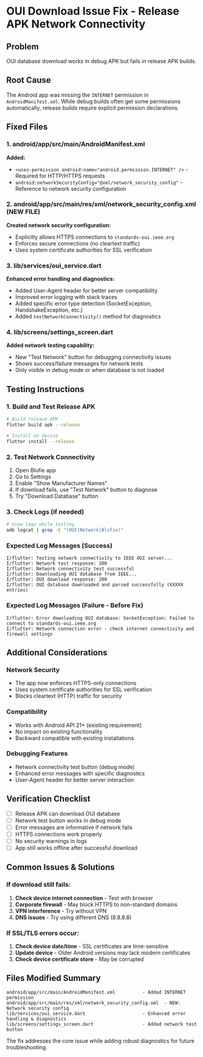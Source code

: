# OUI Download Issue Fix - Release APK Network Connectivity

## Problem
OUI database download works in debug APK but fails in release APK builds.

## Root Cause
The Android app was missing the `INTERNET` permission in `AndroidManifest.xml`. While debug builds often get some permissions automatically, release builds require explicit permission declarations.

## Fixed Files

### 1. android/app/src/main/AndroidManifest.xml
**Added:**
- `<uses-permission android:name="android.permission.INTERNET" />` - Required for HTTP/HTTPS requests
- `android:networkSecurityConfig="@xml/network_security_config"` - Reference to network security configuration

### 2. android/app/src/main/res/xml/network_security_config.xml (NEW FILE)
**Created network security configuration:**
- Explicitly allows HTTPS connections to `standards-oui.ieee.org`
- Enforces secure connections (no cleartext traffic)
- Uses system certificate authorities for SSL verification

### 3. lib/services/oui_service.dart
**Enhanced error handling and diagnostics:**
- Added User-Agent header for better server compatibility
- Improved error logging with stack traces
- Added specific error type detection (SocketException, HandshakeException, etc.)
- Added `testNetworkConnectivity()` method for diagnostics

### 4. lib/screens/settings_screen.dart
**Added network testing capability:**
- New "Test Network" button for debugging connectivity issues
- Shows success/failure messages for network tests
- Only visible in debug mode or when database is not loaded

## Testing Instructions

### 1. Build and Test Release APK
```bash
# Build release APK
flutter build apk --release

# Install on device
flutter install --release
```

### 2. Test Network Connectivity
1. Open Blufie app
2. Go to Settings
3. Enable "Show Manufacturer Names"
4. If download fails, use "Test Network" button to diagnose
5. Try "Download Database" button

### 3. Check Logs (if needed)
```bash
# View logs while testing
adb logcat | grep -E "(OUI|Network|Blufie)"
```

### Expected Log Messages (Success)
```
I/flutter: Testing network connectivity to IEEE OUI server...
I/flutter: Network test response: 200
I/flutter: Network connectivity test successful
I/flutter: Downloading OUI database from IEEE...
I/flutter: OUI download response: 200
I/flutter: OUI database downloaded and parsed successfully (XXXXX entries)
```

### Expected Log Messages (Failure - Before Fix)
```
I/flutter: Error downloading OUI database: SocketException: Failed to connect to standards-oui.ieee.org
I/flutter: Network connection error - check internet connectivity and firewall settings
```

## Additional Considerations

### Network Security
- The app now enforces HTTPS-only connections
- Uses system certificate authorities for SSL verification
- Blocks cleartext (HTTP) traffic for security

### Compatibility
- Works with Android API 21+ (existing requirement)
- No impact on existing functionality
- Backward compatible with existing installations

### Debugging Features
- Network connectivity test button (debug mode)
- Enhanced error messages with specific diagnostics
- User-Agent header for better server interaction

## Verification Checklist

- [ ] Release APK can download OUI database
- [ ] Network test button works in debug mode
- [ ] Error messages are informative if network fails
- [ ] HTTPS connections work properly
- [ ] No security warnings in logs
- [ ] App still works offline after successful download

## Common Issues & Solutions

### If download still fails:
1. **Check device internet connection** - Test with browser
2. **Corporate firewall** - May block HTTPS to non-standard domains
3. **VPN interference** - Try without VPN
4. **DNS issues** - Try using different DNS (8.8.8.8)

### If SSL/TLS errors occur:
1. **Check device date/time** - SSL certificates are time-sensitive
2. **Update device** - Older Android versions may lack modern certificates
3. **Check device certificate store** - May be corrupted

## Files Modified Summary
```
android/app/src/main/AndroidManifest.xml          - Added INTERNET permission
android/app/src/main/res/xml/network_security_config.xml  - NEW: Network security config
lib/services/oui_service.dart                     - Enhanced error handling & diagnostics
lib/screens/settings_screen.dart                  - Added network test button
```

The fix addresses the core issue while adding robust diagnostics for future troubleshooting.
